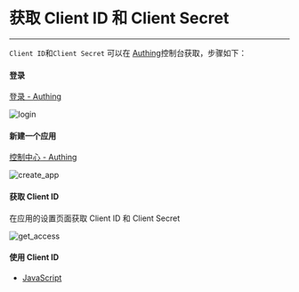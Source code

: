 # 获取 Client ID 和 Client Secret

----------

```Client ID```和```Client Secret``` 可以在 [Authing](https://authing.cn)控制台获取，步骤如下：

#### 登录

[登录 - Authing](https://authing.cn/login)

![login][login]

#### 新建一个应用

[控制中心 - Authing](https://authing.cn/dashboard)

![create_app][create_app]

#### 获取 Client ID

在应用的设置页面获取 Client ID 和 Client Secret

![get_access][get_access]

#### 使用 Client ID

 - [JavaScript][JavaScript_LINK]

   [JavaScript_LINK]: /quick_start/javascript


[login]: http://usercontents.authing.cn/docs/login.jpg
[create_app]: http://usercontents.authing.cn/docs/create_app.png
[get_access]: http://usercontents.authing.cn/docs/get_access.png
